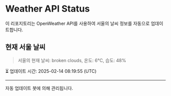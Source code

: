 
# Weather API Status

이 리포지토리는 OpenWeather API를 사용하여 서울의 날씨 정보를 자동으로 업데이트합니다.

## 현재 서울 날씨
> 서울의 현재 날씨: broken clouds, 온도: 6°C, 습도: 48%

⏳ 업데이트 시간: 2025-02-14 08:19:55 (UTC)

---
자동 업데이트 봇에 의해 관리됩니다.
